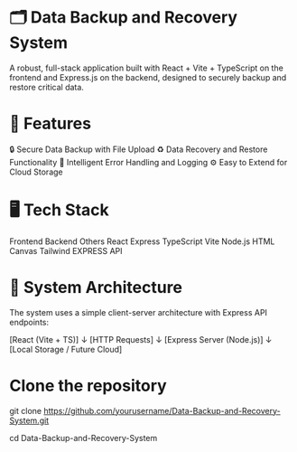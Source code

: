 
# 🗂️ Data Backup and Recovery System
A robust, full-stack application built with React + Vite + TypeScript on the frontend and Express.js on the backend, designed to securely backup and restore critical data.

# 🚀 Features
🔒 Secure Data Backup with File Upload
♻️ Data Recovery and Restore Functionality
🧠 Intelligent Error Handling and Logging
⚙️ Easy to Extend for Cloud Storage

# 🖥️ Tech Stack
Frontend	Backend	Others
React	Express	TypeScript
Vite	Node.js	HTML Canvas
Tailwind		EXPRESS API

# 🧠 System Architecture
The system uses a simple client-server architecture with Express API endpoints:

[React (Vite + TS)] 
      ↓
[HTTP Requests]
      ↓
[Express Server (Node.js)]
      ↓
[Local Storage / Future Cloud]

# Clone the repository
git clone https://github.com/yourusername/Data-Backup-and-Recovery-System.git

cd Data-Backup-and-Recovery-System
